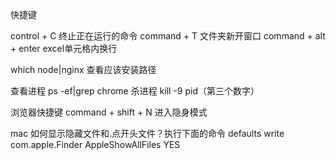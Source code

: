 
快捷键

control + C 终止正在运行的命令
command + T 文件夹新开窗口
command + alt + enter excel单元格内换行

which node|nginx 查看应该安装路径

查看进程
ps -ef|grep chrome
杀进程
kill -9 pid（第三个数字）

浏览器快捷键
command + shift + N 进入隐身模式

mac 如何显示隐藏文件和.点开头文件？执行下面的命令
defaults write com.apple.Finder AppleShowAllFiles YES